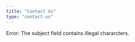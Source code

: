 ```yaml
---
title: "Contact Us" 
type: "contact-us"
---
```

<p class='error'>Error: The subject field contains illegal chararcters.</p>

